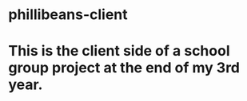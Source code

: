 ﻿# phillibeans-client
 # This is the client side of a school group project at the end of my 3rd year. 
